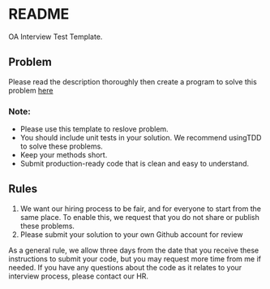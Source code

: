 # README

OA Interview Test Template.

## Problem
Please read the description thoroughly then create a program to solve this problem [here](./PROBLEM.md) 

### Note:
*  Please use this template to reslove problem.
*  You should include ​unit tests​ in your solution. We recommend using ​TDD​ to solve these problems.
* Keep your methods short.
* Submit ​production-ready code​ that is clean and easy to understand.


## Rules

1. We want our hiring process to be fair, and for everyone to start from the same place. To enable this, we request that you do not share or publish these problems.
2. Please submit your solution to your own Github account for review


As a general rule, we allow three days from the date that you receive these instructions to submit your code, but you may request more time from me if needed. If you have any questions about the code as it relates to your ​interview​ process, please contact our HR.


